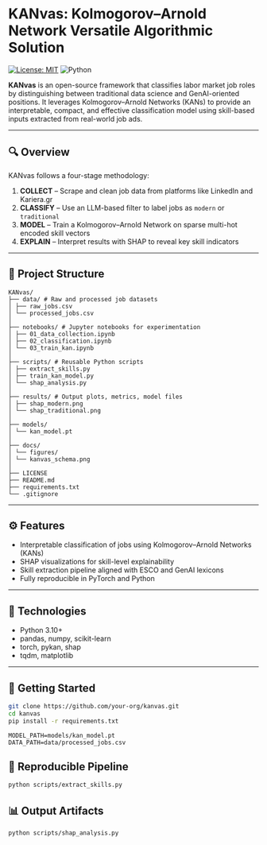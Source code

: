 # KANvas: Kolmogorov–Arnold Network Versatile Algorithmic Solution  
[![License: MIT](https://img.shields.io/badge/License-MIT-yellow.svg)](https://opensource.org/licenses/MIT) ![Python](https://img.shields.io/badge/python-3.10%2B-blue)

**KANvas** is an open-source framework that classifies labor market job roles by distinguishing between traditional data science and GenAI-oriented positions. It leverages Kolmogorov–Arnold Networks (KANs) to provide an interpretable, compact, and effective classification model using skill-based inputs extracted from real-world job ads.

---

## 🔍 Overview

KANvas follows a four-stage methodology:

1. **COLLECT** – Scrape and clean job data from platforms like LinkedIn and Kariera.gr
2. **CLASSIFY** – Use an LLM-based filter to label jobs as `modern` or `traditional`
3. **MODEL** – Train a Kolmogorov–Arnold Network on sparse multi-hot encoded skill vectors
4. **EXPLAIN** – Interpret results with SHAP to reveal key skill indicators

---

## 📁 Project Structure
```
KANvas/
├── data/ # Raw and processed job datasets
│ ├── raw_jobs.csv
│ └── processed_jobs.csv
│
├── notebooks/ # Jupyter notebooks for experimentation
│ ├── 01_data_collection.ipynb
│ ├── 02_classification.ipynb
│ └── 03_train_kan.ipynb
│
├── scripts/ # Reusable Python scripts
│ ├── extract_skills.py
│ ├── train_kan_model.py
│ └── shap_analysis.py
│
├── results/ # Output plots, metrics, model files
│ ├── shap_modern.png
│ └── shap_traditional.png
│
├── models/
│ └── kan_model.pt
│
├── docs/
│ └── figures/
│ └── kanvas_schema.png
│
├── LICENSE
├── README.md
├── requirements.txt
└── .gitignore

```
---

## ⚙️ Features

- Interpretable classification of jobs using Kolmogorov–Arnold Networks (KANs)
- SHAP visualizations for skill-level explainability
- Skill extraction pipeline aligned with ESCO and GenAI lexicons
- Fully reproducible in PyTorch and Python

---

## 🧠 Technologies

- Python 3.10+
- pandas, numpy, scikit-learn
- torch, pykan, shap
- tqdm, matplotlib

---

## 🚀 Getting Started

```bash
git clone https://github.com/your-org/kanvas.git
cd kanvas
pip install -r requirements.txt
```

```
MODEL_PATH=models/kan_model.pt
DATA_PATH=data/processed_jobs.csv
```

## 🔄 Reproducible Pipeline
```bash
python scripts/extract_skills.py
```

## 📊 Output Artifacts
```bash
python scripts/shap_analysis.py
```



